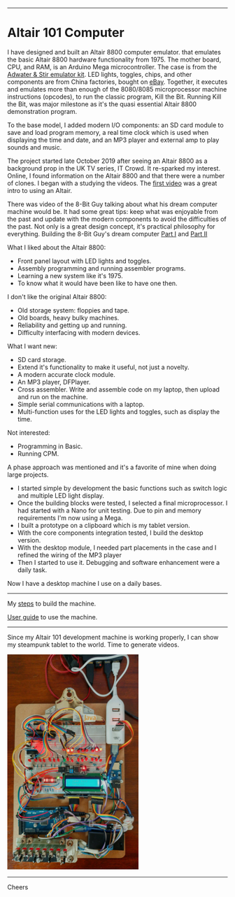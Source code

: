 --------------------------------------------------------------------------------
# Altair 101 Computer
  
I have designed and built an Altair 8800 computer emulator.
that emulates the basic Altair 8800 hardware functionality from 1975.
The mother board, CPU, and RAM, is an Arduino Mega microcontroller.
The case is from the [Adwater & Stir emulator kit](https://www.adwaterandstir.com/product/altair-8800-emulator-kit/).
LED lights, toggles, chips, and other components are from China factories, bought on [eBay](https://eBay.com).
Together, it executes and emulates more than enough of the 8080/8085 microprocessor machine instructions (opcodes),
to run the classic program, Kill the Bit. 
Running Kill the Bit, was major milestone as it's the quasi essential Altair 8800 demonstration program.

To the base model, I added modern I/O components:
an SD card module to save and load program memory,
a real time clock which is used when displaying the time and date,
and an MP3 player and external amp to play sounds and music.

The project started late October 2019 after seeing an Altair 8800 as a background prop in the UK TV series, IT Crowd.
It re-sparked my interest. Online, I found information on the Altair 8800 and that there were a number of clones.
I began with a studying the videos.
The [first video](https://www.youtube.com/watch?v=suyiMfzmZKs) was a great intro to using an Altair.

There was video of the 8-Bit Guy talking about what his dream computer machine would be.
It had some great tips: keep what was enjoyable from the past and update with the modern components to avoid the difficulties of the past.
Not only is a great design concept, it's practical philosophy for everything.
Building the 8-Bit Guy's dream computer [Part I](https://www.youtube.com/watch?v=ayh0qebfD2g) and
[Part II](https://www.youtube.com/watch?v=sg-6Cjzzg8s)

What I liked about the Altair 8800:
+ Front panel layout with LED lights and toggles.
+ Assembly programming and running assembler programs.
+ Learning a new system like it's 1975.
+ To know what it would have been like to have one then.

I don't like the original Altair 8800:
+ Old storage system: floppies and tape.
+ Old boards, heavy bulky machines.
+ Reliability and getting up and running.
+ Difficulty interfacing with modern devices.

What I want new:
+ SD card storage.
+ Extend it's functionality to make it useful, not just a novelty.
+ A modern accurate clock module.
+ An MP3 player, DFPlayer.
+ Cross assembler. Write and assemble code on my laptop, then upload and run on the machine.
+ Simple serial communications with a laptop.
+ Multi-function uses for the LED lights and toggles, such as display the time.

Not interested:
+ Programming in Basic.
+ Running CPM.

A phase approach was mentioned and it's a favorite of mine when doing large projects.
+ I started simple by development the basic functions such as switch logic and multiple LED light display.
+ Once the building blocks were tested, I selected a final microprocessor.
I had started with a Nano for unit testing. Due to pin and memory requirements I'm now using a Mega.
+ I built a prototype on a clipboard which is my tablet version.
+ With the core components integration tested, I build the desktop version.
+ With the desktop module, I needed part placements in the case and I refined the wiring of the MP3 player
+ Then I started to use it. Debugging and software enhancement were a daily task.

Now I have a desktop machine I use on a daily bases.

--------------------------------------------------------------------------------
My [steps](READMEhistory.md) to build the machine.

[User guide](READMEuserGuide.md) to use the machine.

--------------------------------------------------------------------------------
Since my Altair 101 development machine is working properly, I can show my steampunk tablet to the world.
Time to generate videos.

<img width="300px"  src="AltairSteampunk.jpg"/>

--------------------------------------------------------------------------------
Cheers
